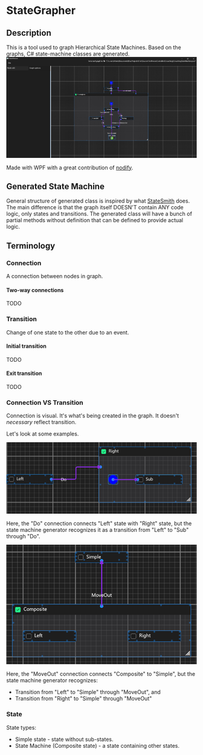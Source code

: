 # StateGrapher
## Description
This is a tool used to graph Hierarchical State Machines.
Based on the graphs, C# state-machine classes are generated.
![](/docs/img/AppPreview.png)

Made with WPF with a great contribution of [nodify](https://github.com/miroiu/nodify).

## Generated State Machine
General structure of generated class is inspired by what [StateSmith](https://github.com/StateSmith/StateSmith) does.
The main difference is that the graph itself DOESN'T contain ANY code logic, only states and transitions.
The generated class will have a bunch of partial methods without definition that can be defined to provide actual logic.

## Terminology
### Connection
A connection between nodes in graph.

#### Two-way connections
TODO

### Transition
Change of one state to the other due to an event.

#### Initial transition
TODO

#### Exit transition
TODO

### Connection VS Transition 
Connection is visual. It's what's being created in the graph. It doesn't *necessary* reflect transition.

Let's look at some examples.

![ConnectionVSTransition](docs/img/ConnectionVSTransition.png)

Here, the "Do" connection connects "Left" state with "Right" state, but the state machine generator recognizes it as a transition from "Left" to "Sub" through "Do".

![ConnectionVSTransition1](docs/img/ConnectionVSTransition1.png)

Here, the "MoveOut" connection connects "Composite" to "Simple", but the state machine generator recognizes:
- Transition from "Left" to "Simple" through "MoveOut", and
- Transition from "Right" to "Simple" through "MoveOut"

### State
State types:
- Simple state - state without sub-states.
- State Machine (Composite state) - a state containing other states.
